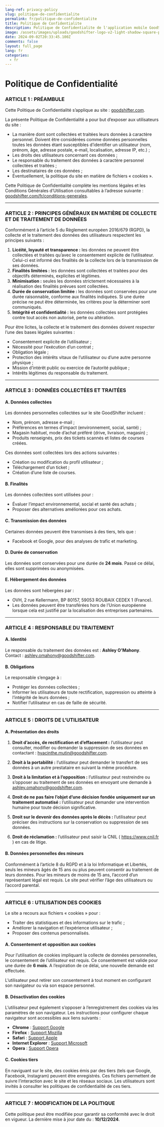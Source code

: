 ```yaml
---
lang-ref: privacy-policy
slug: politique-de-confidentialite
permalink: fr/politique-de-confidentialite
title: Politique de Confidentialite
description: Politique de Confidentialite de l'application mobile GoodShifter.
image: /assets/images/uploads/goodshifter-logo-v2-light-shadow-square-pink.png
date: 2024-09-02T20:33:45.100Z
comments: false
layout: full_page
lang: fr
categories:
  - fr
---
```


# Politique de Confidentialité

### ARTICLE 1 : PRÉAMBULE

Cette Politique de Confidentialité s’applique au site : [goodshifter.com](https://goodshifter.com).

La présente Politique de Confidentialité a pour but d’exposer aux utilisateurs du site :

- La manière dont sont collectées et traitées leurs données à caractère personnel. Doivent être considérées comme données personnelles toutes les données étant susceptibles d’identifier un utilisateur (nom, prénom, âge, adresse postale, e-mail, localisation, adresse IP, etc.) ;
- Les droits des utilisateurs concernant ces données ;
- Le responsable du traitement des données à caractère personnel collectées et traitées ;
- Les destinataires de ces données ;
- Éventuellement, la politique du site en matière de fichiers « cookies ».

Cette Politique de Confidentialité complète les mentions légales et les Conditions Générales d’Utilisation consultables à l’adresse suivante : [goodshifter.com/fr/conditions-generales]({{site.url}}{{site.baseurl}}/{{page.lang}}/conditions-generales).

---

### ARTICLE 2 : PRINCIPES GÉNÉRAUX EN MATIÈRE DE COLLECTE ET DE TRAITEMENT DE DONNÉES

Conformément à l’article 5 du Règlement européen 2016/679 (RGPD), la collecte et le traitement des données des utilisateurs respectent les principes suivants :

1. **Licéité, loyauté et transparence :** les données ne peuvent être collectées et traitées qu’avec le consentement explicite de l’utilisateur. Celui-ci est informé des finalités de la collecte lors de la transmission de ses données.
2. **Finalités limitées :** les données sont collectées et traitées pour des objectifs déterminés, explicites et légitimes.
3. **Minimisation :** seules les données strictement nécessaires à la réalisation des finalités prévues sont collectées.
4. **Durée de conservation limitée :** les données sont conservées pour une durée raisonnable, conforme aux finalités indiquées. Si une durée précise ne peut être déterminée, les critères pour la déterminer sont communiqués.
5. **Intégrité et confidentialité :** les données collectées sont protégées contre tout accès non autorisé, perte ou altération.

Pour être licites, la collecte et le traitement des données doivent respecter l’une des bases légales suivantes :

- Consentement explicite de l’utilisateur ;
- Nécessité pour l’exécution d’un contrat ;
- Obligation légale ;
- Protection des intérêts vitaux de l’utilisateur ou d’une autre personne physique ;
- Mission d’intérêt public ou exercice de l’autorité publique ;
- Intérêts légitimes du responsable du traitement.

---

### ARTICLE 3 : DONNÉES COLLECTÉES ET TRAITÉES

#### A. Données collectées

Les données personnelles collectées sur le site GoodShifter incluent :

- Nom, prénom, adresse e-mail ;
- Préférences en termes d’impact (environnement, social, santé) ;
- Magasin habituel, mode d’achat préféré (drive, livraison, magasin) ;
- Produits renseignés, prix des tickets scannés et listes de courses créées.

Ces données sont collectées lors des actions suivantes :

- Création ou modification du profil utilisateur ;
- Téléchargement d’un ticket ;
- Création d’une liste de courses.

#### B. Finalités

Les données collectées sont utilisées pour :

- Évaluer l’impact environnemental, social et santé des achats ;
- Proposer des alternatives améliorées pour ces achats.

#### C. Transmission des données

Certaines données peuvent être transmises à des tiers, tels que :

- Facebook et Google, pour des analyses de trafic et marketing.

#### D. Durée de conservation

Les données sont conservées pour une durée de **24 mois**. Passé ce délai, elles sont supprimées ou anonymisées.

#### E. Hébergement des données

Les données sont hébergées par :

- OVH, 2 rue Kellermann, BP 80157, 59053 ROUBAIX CEDEX 1 (France).
- Les données peuvent être transférées hors de l’Union européenne lorsque cela est justifié par la localisation des entreprises partenaires.

---

### ARTICLE 4 : RESPONSABLE DU TRAITEMENT

#### A. Identité

Le responsable du traitement des données est : **Ashley O'Mahony**.  
Contact : [ashley.omahony@goodshifter.com](mailto:ashley.omahony@goodshifter.com).

#### B. Obligations

Le responsable s’engage à :

- Protéger les données collectées ;
- Informer les utilisateurs de toute rectification, suppression ou atteinte à l’intégrité de leurs données ;
- Notifier l’utilisateur en cas de faille de sécurité.

---

### ARTICLE 5 : DROITS DE L’UTILISATEUR

#### A. Présentation des droits

1. **Droit d’accès, de rectification et d’effacement :** l’utilisateur peut consulter, modifier ou demander la suppression de ses données en contactant : hyacinthe.mutin@goodshifter.com.

2. **Droit à la portabilité :** l’utilisateur peut demander le transfert de ses données à un autre prestataire en suivant la même procédure.

3. **Droit à la limitation et à l’opposition :** l’utilisateur peut restreindre ou s’opposer au traitement de ses données en envoyant une demande à [ashley.omahony@goodshifter.com](mailto:ashley.omahony@goodshifter.com).

4. **Droit de ne pas faire l’objet d’une décision fondée uniquement sur un traitement automatisé :** l’utilisateur peut demander une intervention humaine pour toute décision significative.

5. **Droit sur le devenir des données après le décès :** l’utilisateur peut préciser des instructions sur la conservation ou suppression de ses données.

6. **Droit de réclamation :** l’utilisateur peut saisir la CNIL ( https://www.cnil.fr ) en cas de litige.

#### B. Données personnelles des mineurs

Conformément à l’article 8 du RGPD et à la loi Informatique et Libertés, seuls les mineurs âgés de 15 ans ou plus peuvent consentir au traitement de leurs données. Pour les mineurs de moins de 15 ans, l’accord d’un représentant légal est requis. Le site peut vérifier l’âge des utilisateurs ou l’accord parental.

---

### ARTICLE 6 : UTILISATION DES COOKIES

Le site a recours aux fichiers « cookies » pour :

- Traiter des statistiques et des informations sur le trafic ;
- Améliorer la navigation et l’expérience utilisateur ;
- Proposer des contenus personnalisés.

#### A. Consentement et opposition aux cookies

Pour l’utilisation de cookies impliquant la collecte de données personnelles, le consentement de l’utilisateur est requis. Ce consentement est valide pour une durée de **6 mois**. A l’expiration de ce délai, une nouvelle demande est effectuée.

L’utilisateur peut retirer son consentement à tout moment en configurant son navigateur ou via son espace personnel.

#### B. Désactivation des cookies

L’utilisateur peut également s’opposer à l’enregistrement des cookies via les paramètres de son navigateur. Les instructions pour configurer chaque navigateur sont accessibles aux liens suivants :

- **Chrome** : [Support Google](https://support.google.com/accounts/answer/61416?hl=fr)
- **Firefox** : [Support Mozilla](https://support.mozilla.org/fr/kb/enable-and-disable-cookies-website-preferences)
- **Safari** : [Support Apple](http://www.apple.com/legal/privacy/fr-ww/)
- **Internet Explorer** : [Support Microsoft](https://support.microsoft.com/fr-fr/help/17442/windows-internet-explorer-delete-manage-cookies)
- **Opera** : [Support Opera](http://www.opera.com/help/tutorials/security/cookies/)

#### C. Cookies tiers

En naviguant sur le site, des cookies émis par des tiers (tels que Google, Facebook, Instagram) peuvent être enregistrés. Ces fichiers permettent de suivre l’interaction avec le site et les réseaux sociaux. Les utilisateurs sont invités à consulter les politiques de confidentialité de ces tiers.

---

### ARTICLE 7 : MODIFICATION DE LA POLITIQUE

Cette politique peut être modifiée pour garantir sa conformité avec le droit en vigueur. La dernière mise à jour date du : **10/12/2024**.
